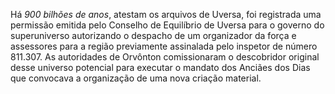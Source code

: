 ﻿Há *900 bilhões de anos*, atestam os arquivos de Uversa, foi registrada uma permissão emitida pelo Conselho de Equilíbrio de Uversa para o governo do superuniverso autorizando o despacho de um organizador da força e assessores para a região previamente assinalada pelo inspetor de número 811.307. As autoridades de Orvônton comissionaram o descobridor original desse universo potencial para executar o mandato dos Anciães dos Dias que convocava a organização de uma nova criação material.